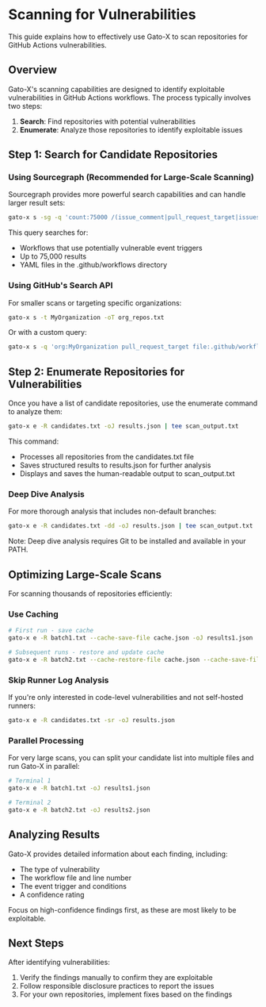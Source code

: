 # Scanning for Vulnerabilities

This guide explains how to effectively use Gato-X to scan repositories for GitHub Actions vulnerabilities.

## Overview

Gato-X's scanning capabilities are designed to identify exploitable vulnerabilities in GitHub Actions workflows. The process typically involves two steps:

1. **Search**: Find repositories with potential vulnerabilities
2. **Enumerate**: Analyze those repositories to identify exploitable issues

## Step 1: Search for Candidate Repositories

### Using Sourcegraph (Recommended for Large-Scale Scanning)

Sourcegraph provides more powerful search capabilities and can handle larger result sets:

```bash
gato-x s -sg -q 'count:75000 /(issue_comment|pull_request_target|issues:)/ file:.github/workflows/ lang:yaml' -oT candidates.txt
```

This query searches for:
- Workflows that use potentially vulnerable event triggers
- Up to 75,000 results
- YAML files in the .github/workflows directory

### Using GitHub's Search API

For smaller scans or targeting specific organizations:

```bash
gato-x s -t MyOrganization -oT org_repos.txt
```

Or with a custom query:

```bash
gato-x s -q 'org:MyOrganization pull_request_target file:.github/workflows/ lang:yaml' -oT pr_target_repos.txt
```

## Step 2: Enumerate Repositories for Vulnerabilities

Once you have a list of candidate repositories, use the enumerate command to analyze them:

```bash
gato-x e -R candidates.txt -oJ results.json | tee scan_output.txt
```

This command:
- Processes all repositories from the candidates.txt file
- Saves structured results to results.json for further analysis
- Displays and saves the human-readable output to scan_output.txt

### Deep Dive Analysis

For more thorough analysis that includes non-default branches:

```bash
gato-x e -R candidates.txt -dd -oJ results.json | tee scan_output.txt
```

Note: Deep dive analysis requires Git to be installed and available in your PATH.

## Optimizing Large-Scale Scans

For scanning thousands of repositories efficiently:

### Use Caching

```bash
# First run - save cache
gato-x e -R batch1.txt --cache-save-file cache.json -oJ results1.json

# Subsequent runs - restore and update cache
gato-x e -R batch2.txt --cache-restore-file cache.json --cache-save-file cache.json -oJ results2.json
```

### Skip Runner Log Analysis

If you're only interested in code-level vulnerabilities and not self-hosted runners:

```bash
gato-x e -R candidates.txt -sr -oJ results.json
```

### Parallel Processing

For very large scans, you can split your candidate list into multiple files and run Gato-X in parallel:

```bash
# Terminal 1
gato-x e -R batch1.txt -oJ results1.json

# Terminal 2
gato-x e -R batch2.txt -oJ results2.json
```

## Analyzing Results

Gato-X provides detailed information about each finding, including:

- The type of vulnerability
- The workflow file and line number
- The event trigger and conditions
- A confidence rating

Focus on high-confidence findings first, as these are most likely to be exploitable.

## Next Steps

After identifying vulnerabilities:

1. Verify the findings manually to confirm they are exploitable
2. Follow responsible disclosure practices to report the issues
3. For your own repositories, implement fixes based on the findings
